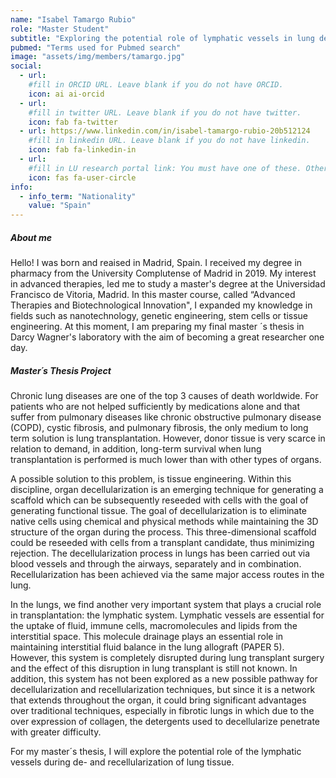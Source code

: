```yaml
---
name: "Isabel Tamargo Rubio"
role: "Master Student"
subtitle: "Exploring the potential role of lymphatic vessels in lung de- and recellularization processes"
pubmed: "Terms used for Pubmed search"
image: "assets/img/members/tamargo.jpg"
social:
  - url: 
    #fill in ORCID URL. Leave blank if you do not have ORCID.
    icon: ai ai-orcid
  - url: 
    #fill in twitter URL. Leave blank if you do not have twitter.
    icon: fab fa-twitter
  - url: https://www.linkedin.com/in/isabel-tamargo-rubio-20b512124
    #fill in linkedin URL. Leave blank if you do not have linkedin.
    icon: fab fa-linkedin-in
  - url: 
    #fill in LU research portal link: You must have one of these. Otherwise, leave blank.
    icon: fas fa-user-circle
info:
  - info_term: "Nationality"
    value: "Spain"
---
```


##### About me
Hello! I was born and reaised in Madrid, Spain. I received my degree in pharmacy from the University Complutense of Madrid in 2019. My interest in advanced therapies, led me to study a master's degree at the Universidad Francisco de Vitoria, Madrid. In this master course, called “Advanced Therapies and Biotechnological Innovation", I expanded my knowledge in fields such as nanotechnology, genetic engineering, stem cells or tissue engineering. At this moment, I am preparing my final master ´s thesis in Darcy Wagner's laboratory with the aim of becoming a great researcher one day.

##### Master´s Thesis Project
Chronic lung diseases are one of the top 3 causes of death worldwide. For patients who are not helped sufficiently by medications alone and that suffer from pulmonary diseases like chronic obstructive pulmonary disease (COPD), cystic fibrosis, and pulmonary fibrosis, the only medium to long term solution is lung transplantation. However, donor tissue is very scarce in relation to demand, in addition, long-term survival when lung transplantation is performed is much lower than with other types of organs. 

A possible solution to this problem, is tissue engineering. Within this discipline, organ decellularization is an emerging technique for generating a scaffold which can be subsequently reseeded with cells with the goal of generating functional tissue. The goal of decellularization is to eliminate native cells using chemical and physical methods while maintaining the 3D structure of the organ during the process. This three-dimensional scaffold could be reseeded with cells from a transplant candidate, thus minimizing rejection. The decellularization process in lungs has been carried out via blood vessels and through the airways, separately and in combination. Recellularization has been achieved via the same major access routes in the lung.

In the lungs, we find another very important system that plays a crucial role in transplantation: the lymphatic system. Lymphatic vessels are essential for the uptake of fluid, immune cells, macromolecules and lipids from the interstitial space. This molecule drainage plays an essential role in maintaining interstitial fluid balance in the lung allograft (PAPER 5). However, this system is completely disrupted during lung transplant surgery and the effect of this disruption in lung transplant is still not known. 
In addition, this system has not been explored as a new possible pathway for decellularization and recellularization techniques, but since it is a network that extends throughout the organ, it could bring significant advantages over traditional techniques, especially in fibrotic lungs in which due to the over expression of collagen, the detergents used to decellularize penetrate with greater difficulty.

For my master´s thesis, I will explore the potential role of the lymphatic vessels during de- and recellularization of lung tissue. 

